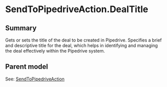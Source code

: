 # SendToPipedriveAction.DealTitle

## Summary

Gets or sets the title of the deal to be created in Pipedrive.
Specifies a brief and descriptive title for the deal, which helps in identifying
and managing the deal effectively within the Pipedrive system.

## Parent model

See: [SendToPipedriveAction](SendToPipedriveAction.md)